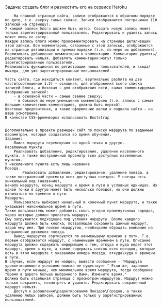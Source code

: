  Задача: создать блог и разместить его на сервисе Heroku
 
    	На главной странице сайта, записи отображаются в обратном порядке по дате, т.е. вверху самые свежие. Записи отображаются постранично (10 записей на страницу).
    У каждой записи блога должен быть автор. Создать новую запись может только зарегистрированный пользователь. Редактировать и удалять запись может лишь ее автор.
    Каждую запись блога можно прокомментировать на странице детализации этой записи. Все комментарии, связанные с этой записью, отображаются на странице детализации в прямом порядке (т.е. по мере их добавления). 
    Реализовать добавление комментария к комментарию. Комментарии удалять/редактировать нельзя. Добавлять комментарии могут только зарегистрированные пользователи.
    Реализовать функционал по регистрации новых пользователей, и входа/выхода, для уже зарегистрированных пользователей.

    Часть сайта, где находиться контент, вертикально разбита на две части(соотношение 1:2) – основная, для отображения всего списка записей блога, и боковая – для отображения пяти, самых комментируемых.
    Отображение записей:
        - в основной части – самые свежие сверху;
        - в боковой по мере уменьшения комментариев (т.е. запись с самым большим количеством комментариев, должна быть первой). 
    Цветовые предпочтения, а также оформление шапки и подвала сайта – на ваше усмотрение.
    В качестве СSS-фреймворка использовать Bootstrap

    
    Дополнительно в проекте размешен сайт по поиску маршрута по заданным параметрам, который создавался во время обучения.
	Задание:
	    Поиск маршрута перемещения из одной точки в другую.
	Населенные пункты.
	    Реализовать добавление, редактирование, удаление населенного пункта, а также постраничный просмотр всех доступных населенных пунктов. 
	У населенного пункта есть лишь название
	Поезда.
            Реализовать добавление, редактирование, удаление поезда, а также постраничный просмотр всех доступных поездов. У поезда есть уникальный код (название), 
	начало маршрута, конец маршрута и время в пути в условных единицах. Из одной точки в другую может быть несколько поездов, но они должны отличаться по времени в пути.
	Маршруты.
	    Пользователь выбирает начальный и конечный пункт маршрута, а также указывает максимальное время в пути. 
	Также пользователь может добавить сколь угодно промежуточных городов, через которые должен пролегать маршрут. 
	Ему загружаются подходящие под условия маршруты. Возле каждого маршрута должна быть кнопка, позволяющая сохранить данный маршрут, 
	задав ему имя. При поиске маршрутов, необходимо обращать внимание на направление движения поезда.
	    Вывод маршрутов сортируется по наименьшему времени в пути. Т.е. первым отображается маршрут, с наименьшим временем в пути. Описание маршрута должно содержать информацию о том, откуда и куда ведет этот маршрут, время в пути, а также содержать список всех поездов, которые есть в этом маршруте с указанием номера поезда, откуда\куда и времени в пути.
	В случае, если маршрут не найден, вывести сообщение - "Маршрута удовлетворяющего условиям поиска не существует " Если же, заданное время в пути меньше, чем минимальное время маршрута, тогда сообщение "Время в дороге больше выбранного Вами. Измените время."
	Должна быть отдельная страница с просмотром маршрутов. Маршрут можно только сохранить, посмотреть и удалить. Редактировать сохраненный маршрут нельзя.  
	    Доступ к добавлению\редактированию Поездов\Городов, а также удалению любых записей, должен быть только у зарегистрированных пользователей.
